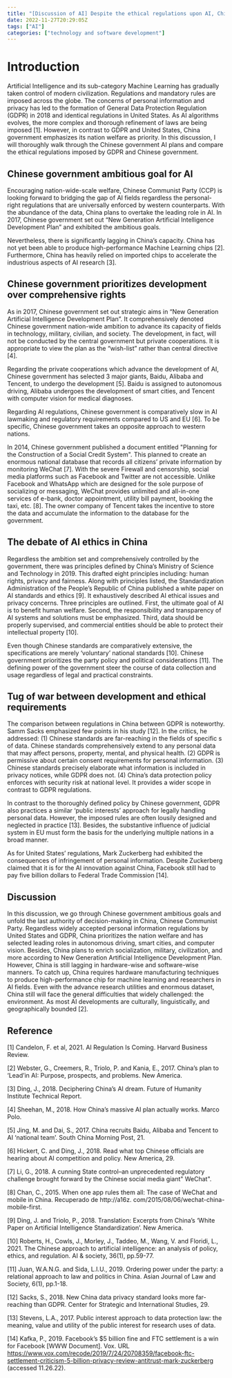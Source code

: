 ```yaml
---
title: "[Discussion of AI] Despite the ethical regulations upon AI, Chinese government prioritize the nation welfare in compared to western counterparts"
date: 2022-11-27T20:29:05Z
tags: ["AI"]
categories: ["technology and software development"]
---
```


# Introduction 

Artificial Intelligence and its sub-category Machine Learning has gradually taken control of modern civilization. Regulations and mandatory rules are imposed across the globe. The concerns of personal information and privacy has led to the formation of General Data Protection Regulation (GDPR) in 2018 and identical regulations in United States. As AI algorithms evolves, the more complex and thorough refinement of laws are being imposed [1]. However, in contrast to GDPR and United States, China government emphasizes its nation welfare as priority. In this discussion, I will thoroughly walk through the Chinese government AI plans and compare the ethical regulations imposed by GDPR and Chinese government. 

 

## Chinese government ambitious goal for AI 

Encouraging nation-wide-scale welfare, Chinese Communist Party (CCP) is looking forward to bridging the gap of AI fields regardless the personal-right regulations that are universally enforced by western counterparts. With the abundance of the data, China plans to overtake the leading role in AI. In 2017, Chinese government set out “New Generation Artificial Intelligence Development Plan” and exhibited the ambitious goals. 

Nevertheless, there is significantly lagging in China’s capacity. China has not yet been able to produce high-performance Machine Learning chips [2]. Furthermore, China has heavily relied on imported chips to accelerate the industrious aspects of AI research [3]. 

 

## Chinese government prioritizes development over comprehensive rights 

As in 2017, Chinese government set out strategic aims in “New Generation Artificial Intelligence Development Plan”. It comprehensively denoted Chinese government nation-wide ambition to advance its capacity of fields in technology, military, civilian, and society. The development, in fact, will not be conducted by the central government but private cooperations. It is appropriate to view the plan as the “wish-list” rather than central directive [4]. 

Regarding the private cooperations which advance the development of AI, Chinese government has selected 3 major giants, Baidu, Alibaba and Tencent, to undergo the development [5]. Baidu is assigned to autonomous driving, Alibaba undergoes the development of smart cities, and Tencent with computer vision for medical diagnoses.  

Regarding AI regulations, Chinese government is comparatively slow in AI lawmaking and regulatory requirements compared to US and EU [6]. To be specific, Chinese government takes an opposite approach to western nations.  

In 2014, Chinese government published a document entitled "Planning for the Construction of a Social Credit System". This planned to create an enormous national database that records all citizens’ private information by monitoring WeChat [7]. With the severe Firewall and censorship, social media platforms such as Facebook and Twitter are not accessible.  Unlike Facebook and WhatsApp which are designed for the sole purpose of socializing or messaging, WeChat provides unlimited and all-in-one services of e-bank, doctor appointment, utility bill payment, booking the taxi, etc. [8]. The owner company of Tencent takes the incentive to store the data and accumulate the information to the database for the government. 

 

## The debate of AI ethics in China 

Regardless the ambition set and comprehensively controlled by the government, there was principles defined by China’s Ministry of Science and Technology in 2019. This drafted eight principles including: human rights, privacy and fairness. Along with principles listed, the Standardization Administration of the People’s Republic of China published a white paper on AI standards and ethics [9]. It exhaustively described AI ethical issues and privacy concerns. Three principles are outlined. First, the ultimate goal of AI is to benefit human welfare. Second, the responsibility and transparency of AI systems and solutions must be emphasized. Third, data should be properly supervised, and commercial entities should be able to protect their intellectual property [10]. 

Even though Chinese standards are comparatively extensive, the specifications are merely ‘voluntary’ national standards [10]. Chinese government prioritizes the party policy and political considerations [11]. The defining power of the government steer the course of data collection and usage regardless of legal and practical constraints. 

 

## Tug of war between development and ethical requirements 

The comparison between regulations in China between GDPR is noteworthy. Samm Sacks emphasized few points in his study [12]. In the critics, he addressed: (1) Chinese standards are far-reaching in the fields of specific s of data. Chinese standards comprehensively extend to any personal data that may affect persons, property, mental, and physical health. (2) GDPR is permissive about certain consent requirements for personal information. (3) Chinese standards precisely elaborate what information is included in privacy notices, while GDPR does not. (4) China’s data protection policy enforces with security risk at national level. It provides a wider scope in contrast to GDPR regulations.  

In contrast to the thoroughly defined policy by Chinese government, GDPR also practices a similar ‘public interests’ approach for legally handling personal data. However, the imposed rules are often lousily designed and neglected in practice [13]. Besides, the substantive influence of judicial system in EU must form the basis for the underlying multiple nations in a broad manner.  

As for United States’ regulations, Mark Zuckerberg had exhibited the consequences of infringement of personal information. Despite Zuckerberg claimed that it is for the AI innovation against China, Facebook still had to pay five billion dollars to Federal Trade Commission [14].  

 

## Discussion 

In this discussion, we go through Chinese government ambitious goals and unfold the last authority of decision-making in China, Chinese Communist Party. Regardless widely accepted personal information regulations by United States and GDPR, China prioritizes the nation welfare and has selected leading roles in autonomous driving, smart cities, and computer vision. Besides, China plans to enrich socialization, military, civilization, and more according to New Generation Artificial Intelligence Development Plan. However, China is still lagging in hardware-wise and software-wise manners. To catch up, China requires hardware manufacturing techniques to produce high-performance chip for machine learning and researchers in AI fields. Even with the advance research utilities and enormous dataset, China still will face the general difficulties that widely challenged: the environment. As most AI developments are culturally, linguistically, and geographically bounded [2]. 

 
## Reference 
 

[1]     Candelon, F. et al, 2021. AI Regulation Is Coming. Harvard Business Review. 

[2]     Webster, G., Creemers, R., Triolo, P. and Kania, E., 2017. China’s plan to ‘Lead’in AI: Purpose, prospects, and problems. New America. 

[3]     Ding, J., 2018. Deciphering China’s AI dream. Future of Humanity Institute Technical Report. 

[4]     Sheehan, M., 2018. How China’s massive AI plan actually works. Marco Polo. 

[5]     Jing, M. and Dai, S., 2017. China recruits Baidu, Alibaba and Tencent to AI ‘national team’. South China Morning Post, 21. 

[6]     Hickert, C. and Ding, J., 2018. Read what top Chinese officials are hearing about AI competition and policy. New America, 29. 

[7]     Li, G., 2018. A cunning State control–an unprecedented regulatory challenge brought forward by the Chinese social media giant" WeChat". 

[8]     Chan, C., 2015. When one app rules them all: The case of WeChat and mobile in China. Recuperado de http://a16z. com/2015/08/06/wechat-china-mobile-first. 

[9]	Ding, J. and Triolo, P., 2018. Translation: Excerpts from China’s ‘White Paper on Artificial Intelligence Standardization’. New America. 

[10]   Roberts, H., Cowls, J., Morley, J., Taddeo, M., Wang, V. and Floridi, L., 2021. The Chinese approach to artificial intelligence: an analysis of policy, ethics, and regulation. AI & society, 36(1), pp.59-77. 

[11]   Juan, W.A.N.G. and Sida, L.I.U., 2019. Ordering power under the party: a relational approach to law and politics in China. Asian Journal of Law and Society, 6(1), pp.1-18. 

[12]   Sacks, S., 2018. New China data privacy standard looks more far-reaching than GDPR. Center for Strategic and International Studies, 29. 

[13]   Stevens, L.A., 2017. Public interest approach to data protection law:  the meaning, value and utility of the public interest for research uses of data. 

[14]   Kafka, P., 2019. Facebook’s $5 billion fine and FTC settlement is a win for Facebook [WWW Document]. Vox. URL https://www.vox.com/recode/2019/7/24/20708359/facebook-ftc-settlement-criticism-5-billion-privacy-review-antitrust-mark-zuckerberg (accessed 11.26.22). 

